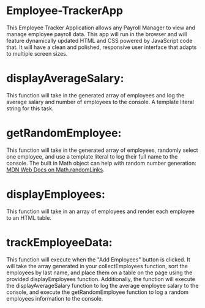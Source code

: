 # Employee-TrackerApp
This Employee Tracker Application allows any Payroll Manager to view and manage employee payroll data. This app will run in the browser and will feature dynamically updated HTML and CSS powered by JavaScript code that. It will have a clean and polished, responsive user interface that adapts to multiple screen sizes.

# displayAverageSalary:
This function will take in the generated array of employees and log the average salary and number of employees to the console. A template literal string for this task.

# getRandomEmployee: 
This function will take in the generated array of employees, randomly select one employee, and use a template literal to log their full name to the console. The built in Math object can help with random number generation: [MDN Web Docs on Math.randomLinks](https://developer.mozilla.org/en-US/docs/Web/JavaScript/Reference/Global_Objects/Math/random).


# displayEmployees: 
This function will take in an array of employees and render each employee to an HTML table.

# trackEmployeeData: 
This function will execute when the "Add Employees" button is clicked. It will take the array generated in your collectEmployees function, sort the employees by last name, and place them on a table on the page using the provided displayEmployees function. Additionally, the function will execute the displayAverageSalary function to log the average employee salary to the console, and execute the getRandomEmployee function to log a random employees information to the console.